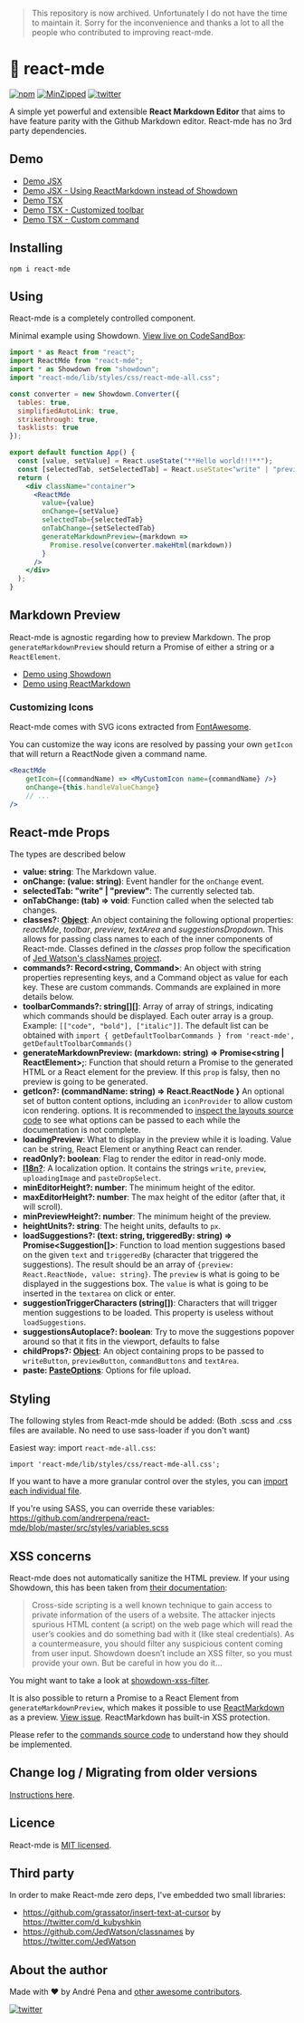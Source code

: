 > This repository is now archived. Unfortunately I do not have the time to maintain it. Sorry for the inconvenience and thanks a lot to all the people who contributed to improving react-mde.

# 📝 react-mde

[![npm](https://img.shields.io/npm/dt/react-mde)](https://www.npmjs.com/package/react-mde)
[![MinZipped](https://badgen.net/bundlephobia/minzip/react-mde)](https://bundlephobia.com/result?p=react-mde)
[![twitter](https://img.shields.io/twitter/follow/andrerpena?style=social)](https://twitter.com/andrerpena)

A simple yet powerful and extensible **React Markdown Editor** that aims to have feature parity with the Github Markdown editor. React-mde has no 3rd party dependencies.

## Demo

- [Demo JSX ](https://codesandbox.io/s/react-mde-latest-5i5ov?file=/src/index.js)
- [Demo JSX - Using ReactMarkdown instead of Showdown](https://codesandbox.io/s/react-mde-latest-forked-f9ti5?file=/src/index.js)
- [Demo TSX ](https://codesandbox.io/s/react-typescript-i3wju?file=/src/index.tsx)
- [Demo TSX - Customized toolbar](https://codesandbox.io/s/react-typescript-m7cbx?file=/src/index.tsx)
- [Demo TSX - Custom command](https://codesandbox.io/s/react-typescript-icqgv?file=/src/index.tsx)


## Installing

    npm i react-mde

## Using

React-mde is a completely controlled component.

Minimal example using Showdown. [View live on CodeSandBox](https://codesandbox.io/s/react-mde-latest-bm6p3):
```jsx
import * as React from "react";
import ReactMde from "react-mde";
import * as Showdown from "showdown";
import "react-mde/lib/styles/css/react-mde-all.css";

const converter = new Showdown.Converter({
  tables: true,
  simplifiedAutoLink: true,
  strikethrough: true,
  tasklists: true
});

export default function App() {
  const [value, setValue] = React.useState("**Hello world!!!**");
  const [selectedTab, setSelectedTab] = React.useState<"write" | "preview">("write");
  return (
    <div className="container">
      <ReactMde
        value={value}
        onChange={setValue}
        selectedTab={selectedTab}
        onTabChange={setSelectedTab}
        generateMarkdownPreview={markdown =>
          Promise.resolve(converter.makeHtml(markdown))
        }
      />
    </div>
  );
}
```

## Markdown Preview

React-mde is agnostic regarding how to preview Markdown. The prop `generateMarkdownPreview` should return a Promise of either a string or a `ReactElement`.
- [Demo using Showdown ](https://codesandbox.io/s/react-mde-latest-5i5ov?file=/src/index.js)
- [Demo using ReactMarkdown](https://codesandbox.io/s/react-mde-latest-forked-f9ti5?file=/src/index.js)


### Customizing Icons

React-mde comes with SVG icons extracted from [FontAwesome](https://fontawesome.com/).

You can customize the way icons are resolved by passing your own `getIcon` that will return a ReactNode
given a command name.

```jsx
<ReactMde
    getIcon={(commandName) => <MyCustomIcon name={commandName} />}
    onChange={this.handleValueChange}
    // ...
/>
```

## React-mde Props

The types are described below

- **value: string**: The Markdown value.
- **onChange: (value: string)**: Event handler for the `onChange` event.
- **selectedTab: "write" | "preview"**: The currently selected tab.
- **onTabChange: (tab) => void**: Function called when the selected tab changes.
- **classes?: [Object](https://github.com/andrerpena/react-mde/blob/master/src/classes.ts)**: An object containing the following optional properties: *reactMde*, *toolbar*, *preview*, *textArea* and *suggestionsDropdown*.
This allows for passing class names to each of the inner components of React-mde. Classes defined in the *classes* prop
follow the specification of [Jed Watson's classNames project](https://github.com/JedWatson/classnames).
- **commands?: Record<string, Command>**: An object with string properties representing keys, and a Command object as value for each key. These are custom commands. Commands are explained in more details below.
- **toolbarCommands?: string[][]**: Array of array of strings, indicating which commands should be displayed. Each outer array is a group. Example: `[["code", "bold"], ["italic"]]`. The default list can be obtained with `import { getDefaultToolbarCommands } from 'react-mde', getDefaultToolbarCommands()`
- **generateMarkdownPreview: (markdown: string) => Promise<string | ReactElement>;**: Function that should return a Promise to the generated HTML or a React element for the preview. If this `prop` is falsy, then no preview is going to be generated.
- **getIcon?: (commandName: string) => React.ReactNode }** An optional set of button content options, including an `iconProvider` to allow custom icon rendering.
options. It is recommended to [inspect the layouts source code](https://github.com/andrerpena/react-mde/tree/master/src/components-layout) to see what options can be passed to each
while the documentation is not complete.
- **loadingPreview**: What to display in the preview while it is loading. Value can be string, React Element or anything React can render.
- **readOnly?: boolean**: Flag to render the editor in read-only mode.
- [**l18n?**](src/types/L18n.ts): A localization option. It contains the strings `write`, `preview`, `uploadingImage` and `pasteDropSelect`.
- **minEditorHeight?: number**: The minimum height of the editor.
- **maxEditorHeight?: number**: The max height of the editor (after that, it will scroll).
- **minPreviewHeight?: number**: The minimum height of the preview.
- **heightUnits?: string**: The height units, defaults to `px`.
- **loadSuggestions?: (text: string, triggeredBy: string) => Promise<Suggestion[]>**: Function to load mention suggestions based on the
given `text` and `triggeredBy` (character that triggered the suggestions). The result should be an array of `{preview: React.ReactNode, value: string}`.
The `preview` is what is going to be displayed in the suggestions box. The `value` is what is going to be inserted in the `textarea` on click or enter.
- **suggestionTriggerCharacters (string[])**: Characters that will trigger mention suggestions to be loaded. This property is useless
without `loadSuggestions`.
- **suggestionsAutoplace?: boolean**: Try to move the suggestions popover around so that it fits in the viewport, defaults to false
- **childProps?: [Object](https://github.com/andrerpena/react-mde/blob/master/src/child-props.ts#L16)**: An object containing props to be passed to `writeButton`, `previewButton`, `commandButtons` and `textArea`.
- **paste: [PasteOptions](https://github.com/andrerpena/react-mde/blob/master/src/commands/command.ts)**: Options for file upload. 

## Styling

The following styles from React-mde should be added: (Both .scss and .css files are available. No need to use sass-loader if you don't want)

Easiest way: import `react-mde-all.css`:

    import 'react-mde/lib/styles/css/react-mde-all.css';

If you want to have a more granular control over the styles, you can [import each individual file](https://github.com/andrerpena/react-mde/tree/master/src/styles).

If you're using SASS, you can override these variables: https://github.com/andrerpena/react-mde/blob/master/src/styles/variables.scss

## XSS concerns

React-mde does not automatically sanitize the HTML preview. If your using Showdown,
this has been taken from [their documentation](https://github.com/showdownjs/showdown/wiki/Markdown's-XSS-Vulnerability-(and-how-to-mitigate-it)):

> Cross-side scripting is a well known technique to gain access to private information of the users
of a website. The attacker injects spurious HTML content (a script) on the web page which will read
the user’s cookies and do something bad with it (like steal credentials). As a countermeasure,
 you should filter any suspicious content coming from user input. Showdown doesn’t include an
 XSS filter, so you must provide your own. But be careful in how you do it…

You might want to take a look at [showdown-xss-filter](https://github.com/VisionistInc/showdown-xss-filter).

It is also possible to return a Promise to a React Element from `generateMarkdownPreview`, which makes
it possible to use [ReactMarkdown](https://github.com/rexxars/react-markdown) as a preview. [View issue](https://github.com/andrerpena/react-mde/issues/161).
ReactMarkdown has built-in XSS protection.

Please refer to the [commands source code](https://github.com/andrerpena/react-mde/tree/master/src/commands) to understand how they
should be implemented.

## Change log / Migrating from older versions

[Instructions here](https://github.com/andrerpena/react-mde/blob/master/docs-md/ChangeLogMigrating.md).

## Licence

React-mde is [MIT licensed](https://github.com/andrerpena/react-mde/blob/master/LICENSE).

## Third party

In order to make React-mde zero deps, I've embedded two small libraries:
- https://github.com/grassator/insert-text-at-cursor by https://twitter.com/d_kubyshkin
- https://github.com/JedWatson/classnames by https://twitter.com/JedWatson

## About the author

Made with :heart: by André Pena and [other awesome contributors](https://github.com/andrerpena/react-mde/graphs/contributors).

[![twitter](https://img.shields.io/twitter/follow/andrerpena?style=social)](https://twitter.com/andrerpena)
